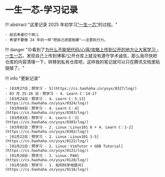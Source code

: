 # 一生一芯-学习记录

!!! abstract "这里记录 2025 年初学习[“一生一芯”](https://ysyx.oscc.cc/)的过程。"

    - 给后来者打个样儿
    - 希望不要像 24 年初一样"把自己进度拖爆"——注意执行力。

!!! danger "😣看到了[为什么不能把代码/心得/攻略上传到公开的地方让大家学习 - 一生一芯](https://ysyx.oscc.cc/docs/ics-pa/FAQ.html#%E4%B8%BA%E4%BB%80%E4%B9%88%E4%B8%8D%E8%83%BD%E6%8A%8A%E4%BB%A3%E7%A0%81-%E5%BF%83%E5%BE%97-%E6%94%BB%E7%95%A5%E4%B8%8A%E4%BC%A0%E5%88%B0%E5%85%AC%E5%BC%80%E7%9A%84%E5%9C%B0%E6%96%B9%E8%AE%A9%E5%A4%A7%E5%AE%B6%E5%AD%A6%E4%B9%A0)，发现自己上传到博客/公开仓库上就没有遵守学术诚信，那么我尽快把仓库的内容清理一下，转移到私有仓库吧，这样我的笔记就可以只在腾讯文档里贴链接了。"

!!! info "更新记录"
    
    - [03月27日：预学习 - 5](https://cs.haohaha.cn/ysyx/0327/log/)
    - 03 月 25-26 日：预学习 - 4. Learn C：14-17
    - [03月24日：预学习 - 4. Learn C：5-13](https://cs.haohaha.cn/ysyx/0324/log/)
    - [03月04日：预学习 - 4. Learn C：4](https://cs.haohaha.cn/ysyx/0303/log/)  
    - [03月03日：预学习 - 4. Learn C：3](https://cs.haohaha.cn/ysyx/0303/log/)
    - [03月02日：预学习 - 2. Linux：Linux101 6 + 4. Learn C：1-2](https://cs.haohaha.cn/ysyx/0302/log/)
    - [01月22日：预学习 - 2. Linux：Linux101 1-5](https://cs.haohaha.cn/ysyx/0122/log/)
    - [01月21日：预学习 - 2. Linux：VimTutor + GDB Tutorial](https://cs.haohaha.cn/ysyx/0121/log/)
    - [01月20日：预学习 - 2. Linux：PA0](https://cs.haohaha.cn/ysyx/0120/log/)
    - [01月16日：预学习 - 1. 如何科学地提问](https://cs.haohaha.cn/ysyx/0116/log/)